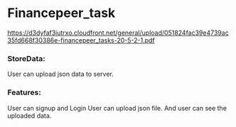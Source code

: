 # Financepeer_task
https://d3dyfaf3iutrxo.cloudfront.net/general/upload/051824fac39e4739ac35fd668f30386e-financepeer_tasks-20-5-2-1.pdf
### StoreData:
  User can upload json data to server.
### Features:
 User can signup and Login
 User can upload json file.
 And user can see the uploaded data.
